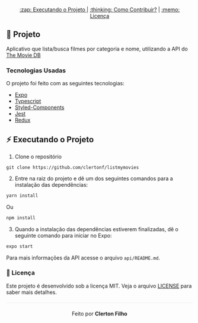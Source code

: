<div align="center" style="margin: 20px;">

  <p align="center" >
    <a href="#zap-executando-o-projeto"> :zap: Executando o Projeto </a> |
    <a href="#thinking-como-contribuir"> :thinking: Como Contribuir?</a> |
    <a href="#memo-licença"> :memo: Licença </a> 
  </p>
</div>

## :barber: Projeto

Aplicativo que lista/busca filmes por categoria e nome, utilizando a API do [The Movie DB](https://www.themoviedb.org/?language=pt-BR)

### Tecnologias Usadas

O projeto foi feito com as seguintes tecnologias:

- [Expo](https://expo.dev/)
- [Typescript](https://www.typescriptlang.org)
- [Styled-Components](https://styled-components.com/)
- [Jest](https://jestjs.io/pt-BR/)
- [Redux](https://redux.js.org/)


## :zap: Executando o Projeto

1. Clone o repositório

```
git clone https://github.com/clertonf/listmymovies
```

2. Entre na raiz do projeto e dê um dos seguintes comandos para a instalação das dependências:

```bash
yarn install 
```

Ou

```bash
npm install
```

3. Quando a instalação das dependências estiverem finalizadas, dê o seguinte comando para iniciar no Expo:

```bash
expo start
```

Para mais informações da API acesse o arquivo `api/README.md`.

### :memo: Licença

Este projeto é desenvolvido sob a licença MIT. Veja o arquivo [LICENSE](LICENSE) para saber mais detalhes.

<p align="center" style="margin-top: 20px; border-top: 1px solid #eee; padding-top: 20px;">
  Feito por <strong> Clerton Filho</strong>
</p>
